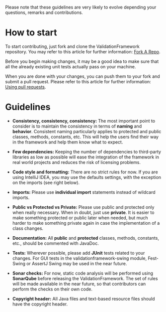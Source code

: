 Please note that these guidelines are very likely to evolve depending your questions, remarks and contributions.

# How to start

To start contributing, just fork and clone the ValidationFramework repository. You may refer to this article for further
information: [Fork A Repo](https://help.github.com/articles/fork-a-repo/).

Before you begin making changes, it may be a good idea to make sure that all the already existing unit tests actually
pass on your machine.

When you are done with your changes, you can push them to your fork and submit a pull request. Please refer to this
article for further information: [Using pull requests](https://help.github.com/articles/using-pull-requests/).

# Guidelines

* **Consistency, consistency, consistency:** The most important point to consider is to maintain the consistency in
terms of **naming** and **behavior**. Consistent naming particularly applies to protected and public classes, methods, constants, etc. This will help the users find their way in the framework and help them know what to expect.

* **Few dependencies:** Keeping the number of dependencies to third-party libraries as low as possible will ease the
integration of the framework in real world projects and reduces the risk of licensing problems.

* **Code style and formatting:** There are no strict rules for now. If you are using IntelliJ IDEA, you may use the
defaults settings, with the exception on the imports (see right below).

* **Imports:** Please use **individual import** statements instead of wildcard imports.

* **Public vs Protected vs Private:** Please use public and protected only when really necessary. When in doubt, just use
**private**. It is easier to make something protected or public later when needed, but much harder to make
something private again in case the implementation of a class changes.

* **Documentation:** All **public** and **protected** classes, methods, constants, etc., should be commented with
JavaDoc.

* **Tests:** Wherever possible, please add **JUnit** tests related to your changes. For GUI tests in the
validationframework-swing module, Fest-Swing or AssertJ Swing may be used in the near future.

* **Sonar checks:** For now, static code analysis will be performed using **SonarQube** before releasing the
ValidationFramework. The set of rules will be made available in the near future, so that contributors can perform the
checks on their own code.

* **Copyright header:** All Java files and text-based resource files should have the copyright header.
